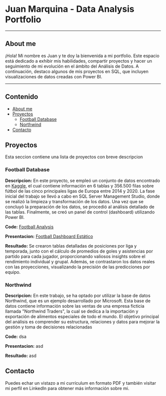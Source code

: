 # Juan Marquina - Data Analysis Portfolio 
---
## About me 
¡Hola! Mi nombre es Juan y te doy la bienvenida a mi portfolio. Este espacio está dedicado a exhibir mis habilidades, compartir proyectos y hacer un seguimiento de mi evolución en el ámbito del Análisis de Datos. A continuación, destaco algunos de mis proyectos en SQL, que incluyen visualizaciones de datos creadas con Power BI.

---

## Contenido
- [About me](#About-me)
- [Proyectos](#Proyectos)
    + [Football Database](#Football-Database)
    + [Northwind](#Northwind)
- [Contacto](#Contacto)

## Proyectos
Esta seccion contiene una lista de proyectos con breve descripcion

### Football Database

**Descripcion:** En este proyecto, se empleó un conjunto de datos encontrado en [Kaggle](https://www.kaggle.com/datasets/technika148/football-database/data), el cual contiene información en 6 tablas y 356.500 filas sobre fútbol de las cinco principales ligas de Europa entre 2014 y 2020. La fase inicial del trabajo se llevó a cabo en SQL Server Management Studio, donde se realizó la limpieza y transformación de los datos. Una vez que se concluyó la preparación de los datos, se procedió al análisis detallado de las tablas. Finalmente, se creó un panel de control (dashboard) utilizando Power BI.

**Code:** [Football Analysis](https://github.com/juanmarquina1/Football-Database/blob/main/Football%20Analysis.sql)

**Presentacion:** [Football Dashboard Estático](https://github.com/juanmarquina1/Football-Database/blob/main/Football%20Dashboard%20Estatico.pdf)

**Resultado:** Se crearon tablas detalladas de posiciones por liga y temporada, junto con el cálculo de promedios de goles y asistencias por partido para cada jugador, proporcionando valiosos insights sobre el rendimiento individual y grupal. Además, se contrastaron los datos reales con las proyecciones, visualizando la precisión de las predicciones por equipo.


### Northwind 

**Descripcion:** En este trabajo, se ha optado por utilizar la base de datos Northwind, que es un ejemplo desarrollado por Microsoft. Esta base de datos contiene información sobre las ventas de una empresa ficticia llamada "Northwind Traders", la cual se dedica a la importación y exportación de alimentos especiales de todo el mundo. El objetivo principal del análisis es comprender su estructura, relaciones y datos para mejorar la gestión y toma de decisiones relacionadas 

**Code:** dsa

**Presentacion:** asd

**Resultado:** asd

## Contacto

Puedes echar un vistazo a mi currículum en formato PDF y también visitar mi perfil en LinkedIn para obtener más información sobre mi.
